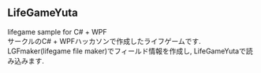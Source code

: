 ## LifeGameYuta
lifegame sample for C# + WPF   
サークルのC# + WPFハッカソンで作成したライフゲームです.  
LGFmaker(lifegame file maker)でフィールド情報を作成し, LifeGameYutaで読み込みます.
